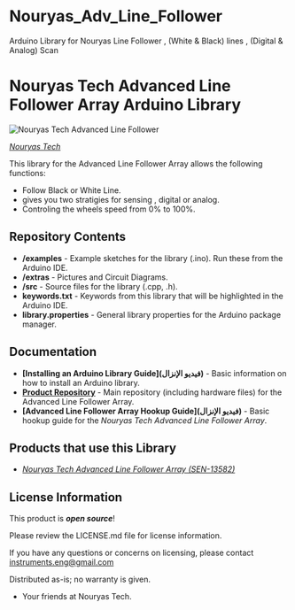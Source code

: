 # Nouryas_Adv_Line_Follower
Arduino Library for Nouryas Line Follower , (White &amp; Black) lines , (Digital &amp; Analog) Scan

Nouryas Tech Advanced Line Follower Array Arduino Library
========================================

![Nouryas Tech Advanced Line Follower](https://lh3.googleusercontent.com/xRPYTUY2P3R6Imvm0Kv9dFvBgCcXDxrSh8ZGJT0HAi0TczkbBjQdfdvruGJUIu81jO7QKG6ZaWxEx9SM0gWzjxYcPsxTArrOH2iWRMtUM0uNT3sE9ui717_aLARy7QX46Uu_TZVttKv6fQOVDjrP_mwGTDqGY_npDWhidk47G_Ab8RORgXtzt8B_qtCT7hDUKdEGgWWaxJJvRKdrpFfuEm3-otGa7d-wN8XAqYRSwohAfOso0BLZk_LatrEf12Z_VgBSpj144V9rHbqN58lXlyFbAzYFMMTRtzTli6N6NfZ6Jnhsp_X9m6ytpd29lZ-6trW0a4tnde_fHtvnl1YEjGi8KgrmMx05A66M3yFqVxOdBCajyUFtb5__aK240jo4I4RjqJyh3RYvcm3O4uXptE36cpkyrgvsSgilOmMXsgNIgOFO3bd1Ala8ur80cAxlTS60IHHr0j2FQBfxMqAFP6b_E-a7kvBydQ-xQWnJFXFq7jt7NMJ6OBl_h9Pks8gBSMr15Sujkz6spJQADW8HETZA3uE02QuGYirO2h8H0JT3nHrUQu5BvgKYy1bKUadCDZT3KDbch-0CdPVan68deMrTU5LvwuiovlF7OFVAOjtlO857DQsP89hL2vMod2TIMxYS8vzSX0bGBHi2l5-cKvG9eSBWThIOiYs-ZTADdFP5GEV9JOYLYYQi=w741-h556-no)

[*Nouryas Tech*](https://www.youtube.com/c/EngMYahyaMahmoud)

This library for the Advanced Line Follower Array allows the following functions:

* Follow Black or White Line.
* gives you two stratigies for sensing , digital or analog.
* Controling the wheels speed from 0% to 100%. 

Repository Contents
-------------------

* **/examples** - Example sketches for the library (.ino). Run these from the Arduino IDE. 
* **/extras** - Pictures and Circuit Diagrams. 
* **/src** - Source files for the library (.cpp, .h).
* **keywords.txt** - Keywords from this library that will be highlighted in the Arduino IDE. 
* **library.properties** - General library properties for the Arduino package manager. 

Documentation
--------------

* **[Installing an Arduino Library Guide](فيديو الإنزال)** - Basic information on how to install an Arduino library.
* **[Product Repository](https://egypt.souq.com/eg-en/advanced-line-follower-sensor-x5-dual-analog-digital-black-white-line-106046805/i/)** - Main repository (including hardware files) for the Advanced Line Follower Array.
* **[Advanced Line Follower Array Hookup Guide](فيديو الإنزال)** - Basic hookup guide for the *Nouryas Tech Advanced Line Follower Array*.

Products that use this Library 
---------------------------------

* [*Nouryas Tech Advanced Line Follower Array (SEN-13582)*](https://egypt.souq.com/eg-en/advanced-line-follower-sensor-x5-dual-analog-digital-black-white-line-106046805/i/)

License Information
-------------------

This product is _**open source**_! 

Please review the LICENSE.md file for license information. 

If you have any questions or concerns on licensing, please contact instruments.eng@gmail.com

Distributed as-is; no warranty is given.

- Your friends at Nouryas Tech.
